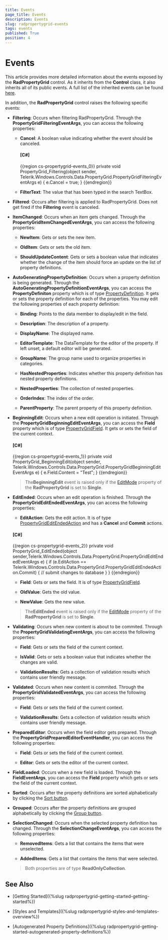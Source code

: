 ```yaml
---
title: Events
page_title: Events
description: Events
slug: radpropertygrid-events
tags: events
published: True
position: 4
---
```


# Events

This article provides more detailed information about the events exposed by the __RadPropertyGrid__ control. As it inherits from the **Control** class, it also inherits all of its public events. A full list of the inherited events can be found [here](https://docs.microsoft.com/en-us/dotnet/api/system.windows.controls.control#events). 

In addition, the __RadPropertyGrid__ control raises the following specific events:


* **Filtering**: Occurs when filtering RadPropertyGrid. Through the **PropertyGridFilteringEventArgs**, you can access the following properties:

	* **Cancel**: A boolean value indicating whether the event should be canceled.

        #### __[C#]__
        {{region cs-propertygrid-events_0}}
            private void PropertyGrid_Filtering(object sender, Telerik.Windows.Controls.Data.PropertyGrid.PropertyGridFilteringEventArgs e)
            {
                e.Cancel = true;
            }
        {{endregion}}
	
	* **FilterText**: The value that has been typed in the search TextBox.

* **Filtered**: Occurs after filtering is applied to RadPropertyGrid. Does not get fired if the **Filtering** event is canceled.


* **ItemChanged**: Occurs when an item gets changed. Through the **PropertyGridItemChangedEventArgs**, you can access the following properties:

    * **NewItem**: Gets or sets the new item.
	
	* **OldItem**: Gets or sets the old item.
    
    * **ShouldUpdateContent**: Gets or sets a boolean value that indicates whether the change of the item should force an update on the list of property definitions.


* **AutoGeneratingPropertyDefinition**: Occurs when a property definition is being generated. Through the **AutoGeneratingPropertyDefinitionEventArgs**, you can access the **PropertyDefiniton** property which is of type [PropertyDefinition](https://docs.telerik.com/devtools/wpf/api/telerik.windows.controls.data.propertygrid.propertydefinition). It gets or sets the property definition for each of the properties. You may edit the following properties of each property definition:

	* **Binding**: Points to the data member to display/edit in the field.
	
	* **Description**: The description of a property.
	
	* **DisplayName**: The displayed name.
	
	* **EditorTemplate**: The DataTemplate for the editor of the property. If left unset, a default editor will be generated.
	
	* **GroupName**: The group name used to organize properties in categories.
	
	* **HasNestedProperties**: Indicates whether this property definition has nested property definitions.
	
	* **NestedProperties**: The collection of nested properties.
	
	* **OrderIndex**: The index of the order.
	
	* **ParentProperty**: The parent property of this property definition.


* **BeginningEdit**: Occurs when a new edit operation is initiated. Through the **PropertyGridBeginningEditEventArgs**, you can access the **Field** property which is of type [PropertyGridField](https://docs.telerik.com/devtools/wpf/api/telerik.windows.controls.data.propertygrid.propertygridfield). It gets or sets the field of the current context.

    #### __[C#]__

    {{region cs-propertygrid-events_1}}
        private void PropertyGrid_BeginningEdit(object sender, Telerik.Windows.Controls.Data.PropertyGrid.PropertyGridBeginningEditEventArgs e)
        {
            e.Field.Content = "Test";
        }
    {{endregion}}

    >The**BeginningEdit** event is raised only if the [EditMode](https://docs.telerik.com/devtools/wpf/controls/radpropertygrid/features/edit-modes) property of the **RadPropertyGrid** is set to **Single**. 


* **EditEnded**: Occurs when an edit operation is finished. Through the **PropertyGridEditEndedEventArgs**, you can access the following properties:
    * **EditAction**: Gets the edit action. It is of type [PropertyGridEditEndedAction](https://docs.telerik.com/devtools/wpf/api/telerik.windows.controls.data.propertygrid.propertygrideditendedaction) and has a **Cancel** and **Commit** actions.

    #### __[C#]__
    {{region cs-propertygrid-events_2}}
        private void PropertyGrid_EditEnded(object sender,Telerik.Windows.Controls.Data.PropertyGrid.PropertyGridEditEndedEventArgs e)
        {
            if (e.EditAction ==       Telerik.Windows.Controls.Data.PropertyGrid.PropertyGridEditEndedAction.Commit)
            {
                // submit changes to database
            }
        }
    {{endregion}}

    * **Field**: Gets or sets the field. It is of type [PropertyGridField](https://docs.telerik.com/devtools/wpf/api/telerik.windows.controls.data.propertygrid.propertygridfield).

    * **OldValue**: Gets the old value.
    
    * **NewValue**: Gets the new value.

    >The**EditEnded** event is raised only if the [EditMode](https://docs.telerik.com/devtools/wpf/controls/radpropertygrid/features/edit-modes) property of the **RadPropertyGrid** is set to **Single**. 


* **Validating**: Occurs when new content is about to be commited. Through the **PropertyGridValidatingEventArgs**, you can access the following properties:
    * **Field**: Gets or sets the field of the current context. 

    * **IsValid**: Gets or sets a boolean value that indicates whether the changes are valid.

    * **ValidationResults**: Gets a collection of validation results which contains user friendly message.


* **Validated**: Occurs when new content is commited. Through the **PropertyGridValidatedEventArgs**, you can access the following properties:
    * **Field**: Gets or sets the field of the current context.

    * **ValidationResults**: Gets a collection of validation results which contains user friendly message.


* **PreparedEditor**: Occurs when the field editor gets prepared. Through the **PropertyGridPreparedEditorEventHandler**, you can access the following properties:
    * **Field**: Gets or sets the field of the current context.

    * **Editor**: Gets or sets the editor of the current context.


* **FieldLoaded**: Occurs when a new field is loaded. Through the **FieldEventArgs**, you can access the **Field** property which gets or sets the field of the current context.


* **Sorted**: Occurs after the property definitions are sorted alphabetically by clicking the [Sort button](https://docs.telerik.com/devtools/wpf/controls/radpropertygrid/visualstructure).


* **Grouped**: Occurs after the property definitions are grouped alphabetically by clicking the [Group button](https://docs.telerik.com/devtools/wpf/controls/radpropertygrid/visualstructure).


* **SelectionChanged**: Occurs when the selected property definition has changed. Through the **SelectionChangeEventArgs**, you can access the following properties:
    * **RemovedItems**: Gets a list that contains the items that were unselected.

    * **AddedItems**: Gets a list that contains the items that were selected.

    >Both properties are of type **ReadOnlyCollection**.


## See Also

 * [Getting Started]({%slug radpropertygrid-getting-started-getting-started%})

 * [Styles and Templates]({%slug radpropertygrid-styles-and-templates-overview%})

 * [Autogenerated Property Definitions]({%slug radpropertygrid-getting-started-autogenerated-property-definitions%})